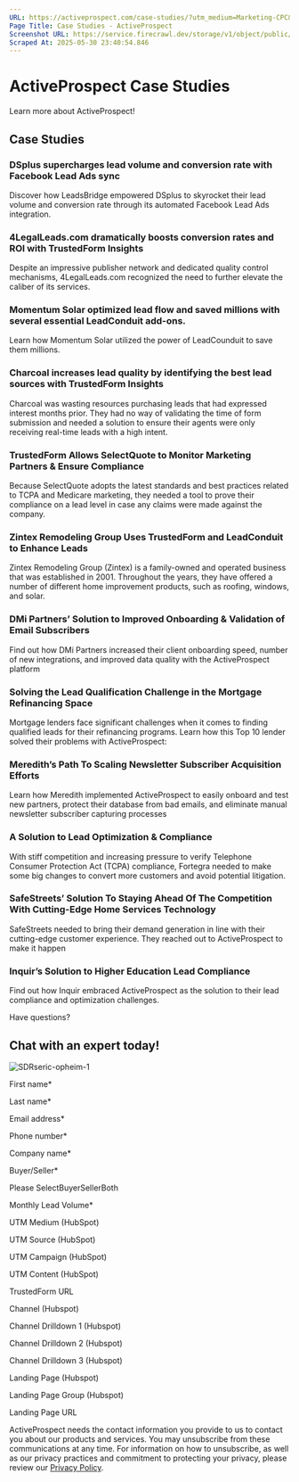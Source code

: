 ```yaml
---
URL: https://activeprospect.com/case-studies/?utm_medium=Marketing-CPC&utm_source=Website&utm_campaign=Google-CPC-US-PMax-Acquisition-Lead-TF
Page Title: Case Studies - ActiveProspect
Screenshot URL: https://service.firecrawl.dev/storage/v1/object/public/media/screenshot-b17f7e26-dbfc-4221-af09-054b40ead776.png
Scraped At: 2025-05-30 23:40:54.846
---
```

# ActiveProspect Case Studies

Learn more about ActiveProspect!


## Case Studies


### DSplus supercharges lead volume and conversion rate with Facebook Lead Ads sync

Discover how LeadsBridge empowered DSplus to skyrocket their lead volume and conversion rate through its automated Facebook Lead Ads integration.



### 4LegalLeads.com dramatically boosts conversion rates and ROI with TrustedForm Insights

Despite an impressive publisher network and dedicated quality control mechanisms, 4LegalLeads.com recognized the need to further elevate the caliber of its services.



### Momentum Solar optimized lead flow and saved millions with several essential LeadConduit add-ons.

Learn how Momentum Solar utilized the power of LeadCounduit to save them millions.



### Charcoal increases lead quality by identifying the best lead sources with TrustedForm Insights

Charcoal was wasting resources purchasing leads that had expressed interest months prior. They had no way of validating the time of form submission and needed a solution to ensure their agents were only receiving real-time leads with a high intent.



### TrustedForm Allows SelectQuote to Monitor Marketing Partners & Ensure Compliance

Because SelectQuote adopts the latest standards and best practices related to TCPA and Medicare marketing, they needed a tool to prove their compliance on a lead level in case any claims were made against the company.



### Zintex Remodeling Group Uses TrustedForm and LeadConduit to Enhance Leads

Zintex Remodeling Group (Zintex) is a family-owned and operated business that was established in 2001. Throughout the years, they have offered a number of different home improvement products, such as roofing, windows, and solar.



### DMi Partners’ Solution to Improved Onboarding & Validation of Email Subscribers

Find out how DMi Partners increased their client onboarding speed, number of new integrations, and improved data quality with the ActiveProspect platform



### Solving the Lead Qualification Challenge in the Mortgage Refinancing Space

Mortgage lenders face significant challenges when it comes to finding qualified leads for their refinancing programs. Learn how this Top 10 lender solved their problems with ActiveProspect:



### Meredith’s Path To Scaling Newsletter Subscriber Acquisition Efforts

Learn how Meredith implemented ActiveProspect to easily onboard and test new partners, protect their database from bad emails, and eliminate manual newsletter subscriber capturing processes



### A Solution to Lead Optimization & Compliance

With stiff competition and increasing pressure to verify Telephone Consumer Protection Act (TCPA) compliance, Fortegra needed to make some big changes to convert more customers and avoid potential litigation.



### SafeStreets’ Solution To Staying Ahead Of The Competition With Cutting-Edge Home Services Technology

SafeStreets needed to bring their demand generation in line with their cutting-edge customer experience. They reached out to ActiveProspect to make it happen



### Inquir’s Solution to Higher Education Lead Compliance

Find out how Inquir embraced ActiveProspect as the solution to their lead compliance and optimization challenges.


Have questions?

## Chat with an expert today!

![SDRseric-opheim-1](https://activeprospect.com/wp-content/uploads/2023/09/SDRseric-opheim-1.png)

First name\*

Last name\*

Email address\*

Phone number\*

Company name\*

Buyer/Seller\*

Please SelectBuyerSellerBoth

Monthly Lead Volume\*

UTM Medium (HubSpot)

UTM Source (HubSpot)

UTM Campaign (HubSpot)

UTM Content (HubSpot)

TrustedForm URL

Channel (Hubspot)

Channel Drilldown 1 (Hubspot)

Channel Drilldown 2 (Hubspot)

Channel Drilldown 3 (Hubspot)

Landing Page (Hubspot)

Landing Page Group (Hubspot)

Landing Page URL

ActiveProspect needs the contact information you provide to us to contact you about our products and services. You may unsubscribe from these communications at any time. For information on how to unsubscribe, as well as our privacy practices and commitment to protecting your privacy, please review our [Privacy Policy](https://activeprospect.com/privacy-policy/).

